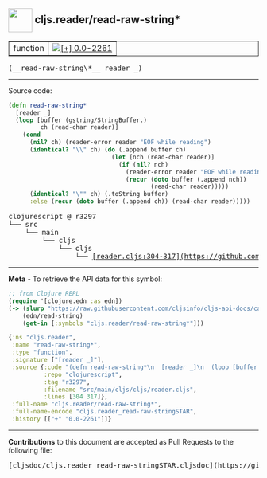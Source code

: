 ## <img width="48px" valign="middle" src="http://i.imgur.com/Hi20huC.png"> cljs.reader/read-raw-string\*

 <table border="1">
<tr>

<td>function</td>
<td><a href="https://github.com/cljsinfo/cljs-api-docs/tree/0.0-2261"><img valign="middle" alt="[+] 0.0-2261" src="https://img.shields.io/badge/+-0.0--2261-lightgrey.svg"></a> </td>
</tr>
</table>

 <samp>
(__read-raw-string\*__ reader _)<br>
</samp>

---





Source code:

```clj
(defn read-raw-string*
  [reader _]
  (loop [buffer (gstring/StringBuffer.)
         ch (read-char reader)]
    (cond
      (nil? ch) (reader-error reader "EOF while reading")
      (identical? "\\" ch) (do (.append buffer ch)
                             (let [nch (read-char reader)]
                               (if (nil? nch)
                                 (reader-error reader "EOF while reading")
                                 (recur (doto buffer (.append nch))
                                        (read-char reader)))))
      (identical? "\"" ch) (.toString buffer)
      :else (recur (doto buffer (.append ch)) (read-char reader)))))
```

 <pre>
clojurescript @ r3297
└── src
    └── main
        └── cljs
            └── cljs
                └── <ins>[reader.cljs:304-317](https://github.com/clojure/clojurescript/blob/r3297/src/main/cljs/cljs/reader.cljs#L304-L317)</ins>
</pre>


---

__Meta__ - To retrieve the API data for this symbol:

```clj
;; from Clojure REPL
(require '[clojure.edn :as edn])
(-> (slurp "https://raw.githubusercontent.com/cljsinfo/cljs-api-docs/catalog/cljs-api.edn")
    (edn/read-string)
    (get-in [:symbols "cljs.reader/read-raw-string*"]))
```

```clj
{:ns "cljs.reader",
 :name "read-raw-string*",
 :type "function",
 :signature ["[reader _]"],
 :source {:code "(defn read-raw-string*\n  [reader _]\n  (loop [buffer (gstring/StringBuffer.)\n         ch (read-char reader)]\n    (cond\n      (nil? ch) (reader-error reader \"EOF while reading\")\n      (identical? \"\\\\\" ch) (do (.append buffer ch)\n                             (let [nch (read-char reader)]\n                               (if (nil? nch)\n                                 (reader-error reader \"EOF while reading\")\n                                 (recur (doto buffer (.append nch))\n                                        (read-char reader)))))\n      (identical? \"\\\"\" ch) (.toString buffer)\n      :else (recur (doto buffer (.append ch)) (read-char reader)))))",
          :repo "clojurescript",
          :tag "r3297",
          :filename "src/main/cljs/cljs/reader.cljs",
          :lines [304 317]},
 :full-name "cljs.reader/read-raw-string*",
 :full-name-encode "cljs.reader_read-raw-stringSTAR",
 :history [["+" "0.0-2261"]]}

```

---

__Contributions__ to this document are accepted as Pull Requests to the following file:

 <pre>
[cljsdoc/cljs.reader_read-raw-stringSTAR.cljsdoc](https://github.com/cljsinfo/cljs-api-docs/blob/master/cljsdoc/cljs.reader_read-raw-stringSTAR.cljsdoc)
</pre>

